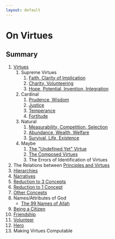 ```yaml
---
layout: default
---
```


# On Virtues

## Summary

1. [Virtues](virtues.md)
    1. Supreme Virtues
        1. [Faith, Clarity of Implication](faith.md)
        1. [Charity, Volunteering](charity.md)
        1. [Hope, Potential, Invention, Integration](hope.md)
    1. Cardinal
        1. [Prudence, Wisdom](prudence.md)
        1. [Justice](justice.md)
        1. [Temperance](temperance.md)
        1. [Fortitude](fortitude.md)
    1. Natural
        1. [Measurability, Competition, Selection](measurability.md)
        1. [Abundance, Wealth, Welfare](abundance.md)
        1. [Survival, Life, Existence](survival.md)
    1. Maybe
        1. [The "Undefined Yet" Virtue](undefined.md)
        1. [The Composed Virtues](composed.md)
        1. The Errors of Identification of Virtues
1. The Relations between [Principles and Virtues](principles.md)
1. [Hierarchies](hierarchies.md)
1. [Narratives](narratives.md)
1. [Reduction to 3 Concepts](3concepts.md)
1. [Reduction to 1 Concept](1concept.md)
1. [Other Concepts](concepts.md)
1. Names/Attributes of God
    - [The 99 Names of Allah](allah.md)
1. [Being a Citizen](citizen.md)
1. [Friendship](friendship.md)
1. [Volunteer](volunteer.md)
1. [Hero](hero.md)
1. Making Virtues Computable
